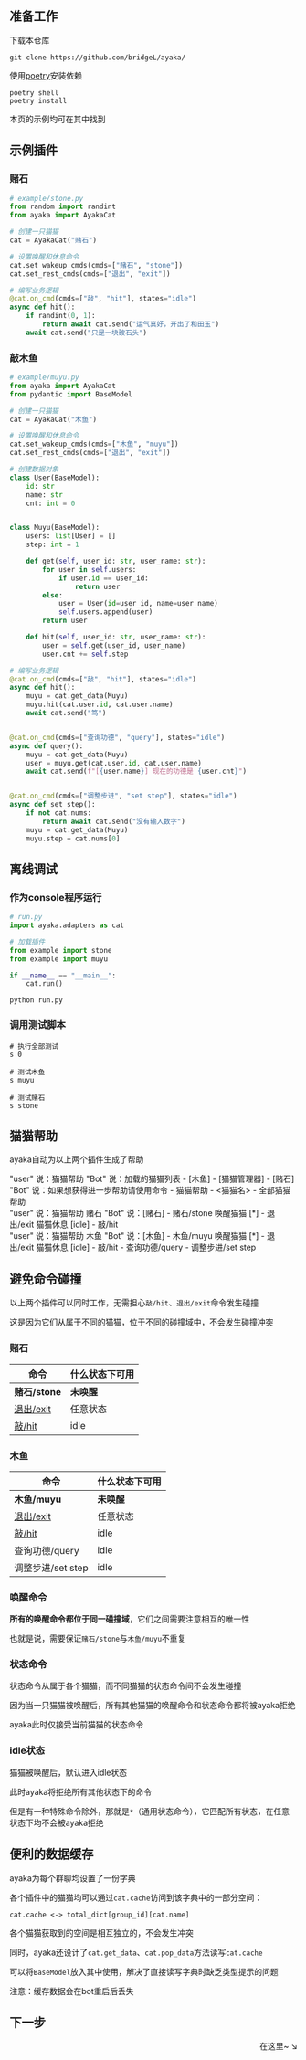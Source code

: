 ## 准备工作

下载本仓库

```
git clone https://github.com/bridgeL/ayaka/
```

使用[poetry](https://python-poetry.org/docs/)安装依赖

```
poetry shell
poetry install
```

本页的示例均可在其中找到

## 示例插件

### 赌石

```py
# example/stone.py
from random import randint
from ayaka import AyakaCat

# 创建一只猫猫
cat = AyakaCat("赌石")

# 设置唤醒和休息命令
cat.set_wakeup_cmds(cmds=["赌石", "stone"])
cat.set_rest_cmds(cmds=["退出", "exit"])
```

```py
# 编写业务逻辑
@cat.on_cmd(cmds=["敲", "hit"], states="idle")
async def hit():
    if randint(0, 1):
        return await cat.send("运气真好，开出了和田玉")
    await cat.send("只是一块破石头")
```

### 敲木鱼

```py
# example/muyu.py
from ayaka import AyakaCat
from pydantic import BaseModel

# 创建一只猫猫
cat = AyakaCat("木鱼")

# 设置唤醒和休息命令
cat.set_wakeup_cmds(cmds=["木鱼", "muyu"])
cat.set_rest_cmds(cmds=["退出", "exit"])
```

```py
# 创建数据对象
class User(BaseModel):
    id: str
    name: str
    cnt: int = 0


class Muyu(BaseModel):
    users: list[User] = []
    step: int = 1

    def get(self, user_id: str, user_name: str):
        for user in self.users:
            if user.id == user_id:
                return user
        else:
            user = User(id=user_id, name=user_name)
            self.users.append(user)
        return user

    def hit(self, user_id: str, user_name: str):
        user = self.get(user_id, user_name)
        user.cnt += self.step
```

```py
# 编写业务逻辑
@cat.on_cmd(cmds=["敲", "hit"], states="idle")
async def hit():
    muyu = cat.get_data(Muyu)
    muyu.hit(cat.user.id, cat.user.name)
    await cat.send("笃")


@cat.on_cmd(cmds=["查询功德", "query"], states="idle")
async def query():
    muyu = cat.get_data(Muyu)
    user = muyu.get(cat.user.id, cat.user.name)
    await cat.send(f"[{user.name}] 现在的功德是 {user.cnt}")


@cat.on_cmd(cmds=["调整步进", "set step"], states="idle")
async def set_step():
    if not cat.nums:
        return await cat.send("没有输入数字")
    muyu = cat.get_data(Muyu)
    muyu.step = cat.nums[0]
```

## 离线调试

### 作为console程序运行

```py
# run.py
import ayaka.adapters as cat

# 加载插件
from example import stone
from example import muyu

if __name__ == "__main__":
    cat.run()
```

```
python run.py
```

### 调用测试脚本

```
# 执行全部测试
s 0

# 测试木鱼
s muyu

# 测试赌石
s stone
```

## 猫猫帮助

ayaka自动为以上两个插件生成了帮助

<div class="demo">
"user" 说：猫猫帮助
"Bot" 说：加载的猫猫列表
- [木鱼]
- [猫猫管理器]
- [赌石]
"Bot" 说：如果想获得进一步帮助请使用命令
- 猫猫帮助 - &lt;猫猫名>
- 全部猫猫帮助
</div>

<div class="demo">
"user" 说：猫猫帮助 赌石
"Bot" 说：[赌石]
- 赌石/stone 唤醒猫猫
[*]
- 退出/exit 猫猫休息
[idle]
- 敲/hit
</div>

<div class="demo">
"user" 说：猫猫帮助 木鱼
"Bot" 说：[木鱼]
- 木鱼/muyu 唤醒猫猫
[*]
- 退出/exit 猫猫休息
[idle]
- 敲/hit
- 查询功德/query
- 调整步进/set step
</div>

## 避免命令碰撞

以上两个插件可以同时工作，无需担心`敲/hit`、`退出/exit`命令发生碰撞

这是因为它们从属于不同的猫猫，位于不同的碰撞域中，不会发生碰撞冲突

### 赌石

| 命令             | 什么状态下可用 |
| ---------------- | -------------- |
| **赌石/stone**   | **未唤醒**     |
| <u>退出/exit</u> | 任意状态       |
| <u>敲/hit</u>    | idle           |

### 木鱼

| 命令              | 什么状态下可用 |
| ----------------- | -------------- |
| **木鱼/muyu**     | **未唤醒**     |
| <u>退出/exit</u>  | 任意状态       |
| <u>敲/hit</u>     | idle           |
| 查询功德/query    | idle           |
| 调整步进/set step | idle           |

### 唤醒命令

**所有的唤醒命令都位于同一碰撞域**，它们之间需要注意相互的唯一性

也就是说，需要保证`赌石/stone`与`木鱼/muyu`不重复

### 状态命令

状态命令从属于各个猫猫，而不同猫猫的状态命令间不会发生碰撞

因为当一只猫猫被唤醒后，所有其他猫猫的唤醒命令和状态命令都将被ayaka拒绝

ayaka此时仅接受当前猫猫的状态命令

### idle状态

猫猫被唤醒后，默认进入idle状态

此时ayaka将拒绝所有其他状态下的命令

但是有一种特殊命令除外，那就是`*`（通用状态命令），它匹配所有状态，在任意状态下均不会被ayaka拒绝

## 便利的数据缓存

ayaka为每个群聊均设置了一份字典

各个插件中的猫猫均可以通过`cat.cache`访问到该字典中的一部分空间：

```
cat.cache <-> total_dict[group_id][cat.name]
```

各个猫猫获取到的空间是相互独立的，不会发生冲突

同时，ayaka还设计了`cat.get_data`、`cat.pop_data`方法读写`cat.cache`

可以将`BaseModel`放入其中使用，解决了直接读写字典时缺乏类型提示的问题

注意：缓存数据会在bot重启后丢失

## 下一步

<div align="right">
    在这里~ ↘
</div>
